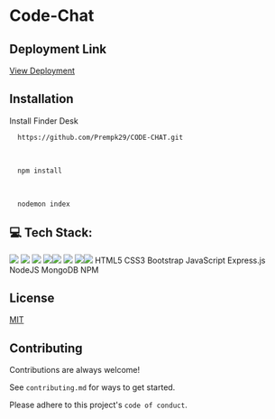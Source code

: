 # Code-Chat
 
<h2>Deployment Link</h2>
<a href="https://code-chat-qbxu.onrender.com/">View Deployment</a>

<h2>Installation</h2>
Install Finder Desk

      https://github.com/Prempk29/CODE-CHAT.git
      
  <br>
  
  
      npm install
      
  <br>
      
  
      nodemon index

<h2>💻 Tech Stack:</h2>
<img src = "https://img.shields.io/badge/-HTML5-E34F26?style=flat&logo=html5&logoColor=white"> <img src = "https://img.shields.io/badge/-CSS3-1572B6?style=flat&logo=css3&logoColor=white">
<img src="https://img.shields.io/badge/-Bootstrap-563D7C?style=flat&logo=bootstrap&logoColor=white">
<img src="https://img.shields.io/badge/-JavaScript-eed718?style=flat&logo=javascript&logoColor=ffffff"><img src="https://img.shields.io/badge/-Express.js-787878?style=flat">
<img src="https://img.shields.io/badge/-Node.js-3C873A?style=flat&logo=Node.js&logoColor=white">
<img src="https://img.shields.io/badge/-MongoDB-4DB33D?style=flat&logo=mongodb&logoColor=FFFFFF"><img src="https://camo.githubusercontent.com/b47580b7e8e0b4ce9bb718070140318f72d316a0c88e0dd53a5ac4b0bdfc755e/68747470733a2f2f696d672e736869656c64732e696f2f62616467652f4e504d2d2532333030303030302e7376673f7374796c653d666f722d7468652d6261646765266c6f676f3d6e706d266c6f676f436f6c6f723d7768697465">
HTML5 CSS3 Bootstrap JavaScript Express.js NodeJS MongoDB NPM 


<h2>License</h2>
<a href="https://choosealicense.com/licenses/mit/">MIT</a>

<h2>Contributing</h2>
Contributions are always welcome!

See `contributing.md` for ways to get started.

Please adhere to this project's `code of conduct`.
